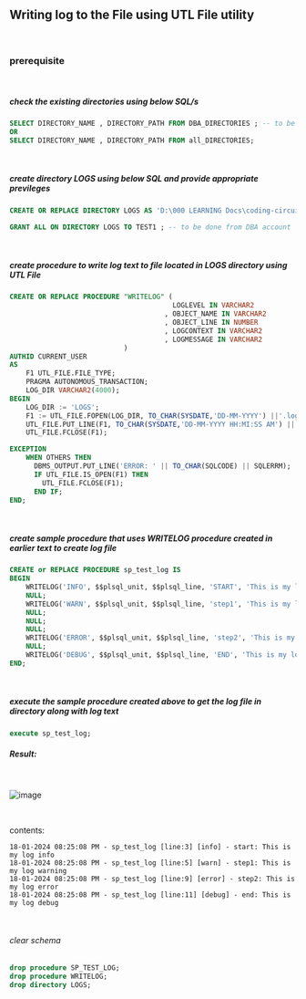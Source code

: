 
## Writing log to the File using UTL File utility  

<br>  

### prerequisite

<br>  

##### check the existing directories using below SQL/s

```sql
SELECT DIRECTORY_NAME , DIRECTORY_PATH FROM DBA_DIRECTORIES ; -- to be done from DBA account
OR
SELECT DIRECTORY_NAME , DIRECTORY_PATH FROM all_DIRECTORIES;
```

<br>  


##### create directory LOGS using below SQL  and provide appropriate previleges 

```sql
CREATE OR REPLACE DIRECTORY LOGS AS 'D:\000 LEARNING Docs\coding-circuit\logs\';
```


```sql
GRANT ALL ON DIRECTORY LOGS TO TEST1 ; -- to be done from DBA account
```
<br>  


##### create procedure to write log text to file located in LOGS directory using UTL File  


```sql
CREATE OR REPLACE PROCEDURE "WRITELOG" (
                                        LOGLEVEL IN VARCHAR2
                                      , OBJECT_NAME IN VARCHAR2
                                      , OBJECT_LINE IN NUMBER
                                      , LOGCONTEXT IN VARCHAR2
                                      , LOGMESSAGE IN VARCHAR2
                            ) 
AUTHID CURRENT_USER
AS
    F1 UTL_FILE.FILE_TYPE;
    PRAGMA AUTONOMOUS_TRANSACTION;
    LOG_DIR VARCHAR2(4000);
BEGIN
    LOG_DIR := 'LOGS';
    F1 := UTL_FILE.FOPEN(LOG_DIR, TO_CHAR(SYSDATE,'DD-MM-YYYY') ||'.log','a');
    UTL_FILE.PUT_LINE(F1, TO_CHAR(SYSDATE,'DD-MM-YYYY HH:MI:SS AM') || ' - ' || LOWER(OBJECT_NAME) || ' [line:'|| OBJECT_LINE || ']' || ' [' ||  LOWER(LOGLEVEL) || '] - ' || LOWER(LOGCONTEXT) || ': ' || LOGMESSAGE);
    UTL_FILE.FCLOSE(F1);

EXCEPTION
    WHEN OTHERS THEN
      DBMS_OUTPUT.PUT_LINE('ERROR: ' || TO_CHAR(SQLCODE) || SQLERRM);
      IF UTL_FILE.IS_OPEN(F1) THEN
        UTL_FILE.FCLOSE(F1);
      END IF;
END;
```

<br>  


##### create sample procedure that uses WRITELOG procedure created in earlier text to create log file

```sql
CREATE or REPLACE PROCEDURE sp_test_log IS
BEGIN
    WRITELOG('INFO', $$plsql_unit, $$plsql_line, 'START', 'This is my log info' );
    NULL;
    WRITELOG('WARN', $$plsql_unit, $$plsql_line, 'step1', 'This is my log warning');
    NULL;
    NULL;
    NULL;
    WRITELOG('ERROR', $$plsql_unit, $$plsql_line, 'step2', 'This is my log error');
    NULL;
    WRITELOG('DEBUG', $$plsql_unit, $$plsql_line, 'END', 'This is my log debug');
END;
```

<br>  

##### execute the sample procedure created above to get the log file in directory along with log text  

```sql
execute sp_test_log;
```

##### Result:  

<br>  


![image](https://github.com/codingcircuit/sql-learning/assets/156685688/3e13dbb8-1eb1-45cb-b2c4-e2384352ccc7)

<br>  

contents:

```
18-01-2024 08:25:08 PM - sp_test_log [line:3] [info] - start: This is my log info
18-01-2024 08:25:08 PM - sp_test_log [line:5] [warn] - step1: This is my log warning
18-01-2024 08:25:08 PM - sp_test_log [line:9] [error] - step2: This is my log error
18-01-2024 08:25:08 PM - sp_test_log [line:11] [debug] - end: This is my log debug

```


<br>  

###### clear schema  

```sql
drop procedure SP_TEST_LOG;
drop procedure WRITELOG;
drop directory LOGS;
```


